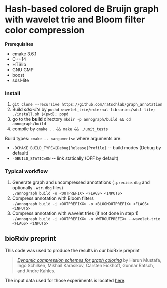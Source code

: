 # Hash-based colored de Bruijn graph with wavelet trie and Bloom filter color compression

**Prerequisites**
- cmake 3.6.1
- C++14
- HTSlib
- GNU GMP
- boost
- sdsl-lite

### Install
1. `git clone --recursive https://github.com/ratschlab/graph_annotation`
2. Build *sdsl-lite* by `pushd wavelet_trie/external-libraries/sdsl-lite; ./install.sh $(pwd); popd`
3. go to the **build** directory `mkdir -p annograph/build && cd annograph/build`
4. compile by `cmake .. && make && ./unit_tests`

Build types: `cmake .. <arguments>` where arguments are:

- `-DCMAKE_BUILD_TYPE=[Debug|Release|Profile]` -- build modes (Debug by default)
- `-DBUILD_STATIC=ON` -- link statically (OFF by default)

### Typical workflow
1. Generate graph and uncompressed annotations (`.precise.dbg` and optionally `.wtr.dbg` files)  
`./annograph build -o <OUTPREFIX> <FLAGS> <INPUTS>`
2. Compress annotation with Bloom filters  
`./annograph build -i <OUTPREFIXX> -o <BLOOMOUTPREFIX> <FLAGS> <INPUTS>`
3. Compress annotation with wavelet tries (if not done in step 1)  
`./annograph build -i <OUTPREFIXX> -o <WTROUTPREFIX> --wavelet-trie <FLAGS> <INPUTS>`

## bioRxiv preprint
This code was used to produce the results in our bioRxiv preprint
> [_Dynamic compression schemes for graph coloring_](https://www.biorxiv.org/content/early/2018/03/17/239806) by Harun Mustafa, Ingo Schilken, Mikhail Karasikov, Carsten Eickhoff, Gunnar Ratsch, and Andre Kahles. 

The input data used for those experiments is located [here](https://public.bmi.inf.ethz.ch/projects/2018/graph-anno/).

